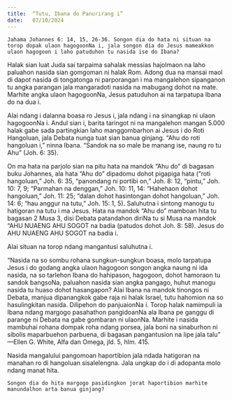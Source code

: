 ```yaml
---
title:  “Tutu, Ibana do Panurirang i”
date:   07/10/2024
---
```


`Jahama Johannes 6: 14, 15, 26-36. Songon dia do hata ni situan na torop dopak ulaon hagogoonNa i, jala songon dia do Jesus mameakkon ulaon hagogoon i laho patuduhon tu nasida ise do Ibana?`

Halak sian luat Juda sai tarpaima sahalak messias hajolmaon na laho paluahon nasida sian gomgoman ni halak Rom. Adong dua na mansai maol di dapot nasida di tongatonga ni parporangan i ma mangalehon sipanganon tu angka parangan jala mangaradoti nasida na mabugang dohot na mate. Marhite angka ulaon hagogoonNa, Jesus patuduhon ai na tarpatupa Ibana do na dua i.

Alai ndang i dalanna boasa ro Jesus i, jala ndang i na sinangkap ni ulaon hagogoonNa i. Andul sian i, barita taringot ni na mangalehon mangan 5.000 halak gabe sada partingkian laho manggombarhon ai Jesus i do Roti Hangoluan, jala Debata nunga tuat sian banua ginjang. “Ahu do roti hangoluan i,” ninna Ibana. “Sandok na so male be manang ise, naung ro tu Ahu” (Joh. 6: 35).

On ma hata na parjolo sian na pitu hata na mandok “Ahu do” di bagasan buku Johannes, ala hata “Ahu do” dipadomu dohot pigapiga hata (“roti hangoluan,” Joh. 6: 35, “panondang ni portibi on,” Joh. 8: 12, “pintu,” Joh. 10: 7, 9; “Parmahan na denggan,” Joh. 10: 11, 14: “Hahehaon dohot hangoluan,” Joh. 11: 25; “dalan dohot hasintongan dohot hangoluan,” Joh. 14: 6; “hau anggur na tutu,” Joh. 15: 1, 5). Saluhutna i sintong manogu tu hatigoran na tutu i ma Jesus. Hata na mandok “Ahu do” mamboan hita tu bagasan 2 Musa 3, disi Debata patandahon diriNa tu si Musa na mandok “AHU NUAENG AHU SOGOT na badia (patudos dohot Joh. 8: 58). Jesus do AHU NUAENG AHU SOGOT na badia i.

Alai situan na torop ndang mangantusi saluhutna i.

“Nasida na so sombu rohana sungkun-sungkun boasa, molo tarpatupa Jesus i do godang angka ulaon hagogoon songon angka naung ni ida nasida, na so tarlehon Ibana do hahipason, hagogoon, dohot hamoraon tu sandok bangsoNa, paluahon nasida sian angka pangago, huhut manogu nasida tu huaso dohot hasangapon? Alai Ibana na mandok tinongos ni Debata, manjua dipanangkok gabe raja ni halak Israel, tutu hahomion na so hasulingkitan nasida. Dilipehon do panjuaionNa i. Torop halak namimpuli ia Ibana ndang margogo pasahathon pangidoanNa ala Ibana pe ganggu di parange ni Debata na gabe gombaran ni ulaonNa. Marhite i nasida mambuhai rohana dompak roha ndang porsea, jala boni na sinaburhon ni sibolis maparbuehon parbuena, di bagasan pangantusion na lipe jala talu” —Ellen G. White, Alfa dan Omega, jld. 5, hlm. 415.

Nasida mangalului pangomoan haportibion jala ndada hatigoran na manahan ro di hangoluan sisalelengna. Jala ungkap do i di adopanta molo ndang manat hita.

`Songon dia do hita margogo pasidingkon jorat haportibion marhite manundalhon arta banua ginjang?`